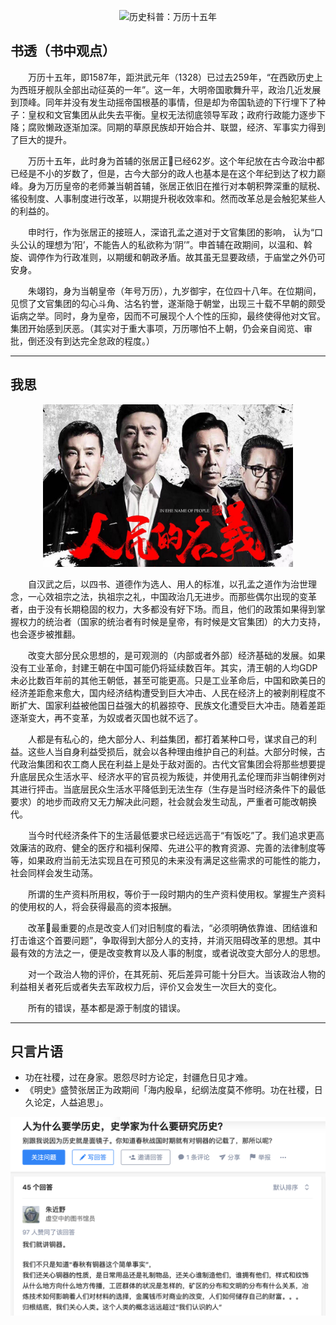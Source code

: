 <p align="center">
<img src="./img/1587.png" alt="历史科普：万历十五年" width="400" height="260"/>
</p>

## 书透（书中观点）
&#8195;&#8195;万历十五年，即1587年，距洪武元年（1328）已过去259年，“在西欧历史上为西班牙舰队全部出动征英的一年”。这一年，大明帝国歌舞升平，政治几近发展到顶峰。同年并没有发生动摇帝国根基的事情，但是却为帝国轨迹的下行埋下了种子：皇权和文官集团从此失去平衡。皇权无法彻底领导军政；政府行政能力逐步下降；腐败懒政逐渐加深。同期的草原民族却开始合并、联盟，经济、军事实力得到了巨大的提升。

&#8195;&#8195;万历十五年，此时身为首辅的张居正已经62岁。这个年纪放在古今政治中都已经是不小的岁数了，但是，古今大部分的政人也基本是在这个年纪到达了权力巅峰。身为万历皇帝的老师兼当朝首辅，张居正依旧在推行对本朝积弊深重的赋税、徭役制度、人事制度进行改革，以期提升税收效率和。然而改革总是会触犯某些人的利益的。

&#8195;&#8195;申时行，作为张居正的接班人，深谙孔孟之道对于文官集团的影响， 认为“口头公认的理想为‘阳’，不能告人的私欲称为‘阴’”。申首辅在政期间，以温和、斡旋、调停作为行政准则，以期缓和朝政矛盾。故其虽无显要政绩，于庙堂之外仍可安身。

&#8195;&#8195;朱翊钧，身为当朝皇帝（年号万历），九岁御宇，在位四十八年。在位期间，见惯了文官集团的勾心斗角、沽名钓誉，遂渐隐于朝堂，出现三十载不早朝的颇受诟病之举。同时，身为皇帝，因而不可展现个人个性的压抑，最终使得他对文官。集团开始感到厌恶。（其实对于重大事项，万历哪怕不上朝，仍会亲自阅览、审批，倒还没有到达完全怠政的程度。）

---
## 我思
<p align="center">
<img src="./img/people_name.jpeg" alt="万历十五年的名义" width="400" height="260"/>
</p>

&#8195;&#8195;自汉武之后，以四书、道德作为选人、用人的标准，以孔孟之道作为治世理念，一心效祖宗之法，执祖宗之礼，中国政治几无进步。而那些偶尔出现的变革者，由于没有长期稳固的权力，大多都没有好下场。而且，他们的政策如果得到掌握权力的统治者（国家的统治者有时候是皇帝，有时候是文官集团）的大力支持，也会逐步被推翻。

&#8195;&#8195;改变大部分民众思想的，是可观测的（内部或者外部）经济基础的发展。如果没有工业革命，封建王朝在中国可能仍将延续数百年。其实，清王朝的人均GDP未必比数百年前的其他王朝低，甚至可能更高。只是工业革命后，中国和欧美日的经济差距愈来愈大，国内经济结构遭受到巨大冲击、人民在经济上的被剥削程度不断扩大、国家利益被他国日益强大的机器掠夺、民族文化遭受巨大冲击。随着差距逐渐变大，再不变革，为奴或者灭国也就不远了。


&#8195;&#8195;人都是有私心的，绝大部分人、利益集团，都打着某种口号，谋求自己的利益。这些人当自身利益受损后，就会以各种理由维护自己的利益。大部分时候，古代政治集团和农工商人民在利益上是处于敌对面的。古代文官集团会将那些想要提升底层民众生活水平、经济水平的官员视为叛徒，并使用孔孟伦理而非当朝律例对其进行抨击。当底层民众生活水平降低到无法生存（生存是当时经济条件下的最低要求）的地步而政府又无力解决此问题，社会就会发生动乱，严重者可能改朝换代。

&#8195;&#8195;当今时代经济条件下的生活最低要求已经远远高于“有饭吃”了。我们追求更高效廉洁的政府、健全的医疗和福利保障、先进公平的教育资源、完善的法律制度等等，如果政府当前无法实现且在可预见的未来没有满足这些需求的可能性的能力，社会同样会发生动荡。

<!-- 当今中国的距离真正的法制仍有巨大的距离，部分法律仍然只是一纸空文。真正实现法制仍需数代人的努力。 -->

&#8195;&#8195;所谓的生产资料所用权，等价于一段时期内的生产资料使用权。掌握生产资料的使用权的人，将会获得最高的资本报酬。

&#8195;&#8195;改革最重要的点是改变人们对旧制度的看法，“必须明确依靠谁、团结谁和打击谁这个首要问题”，争取得到大部分人的支持，并消灭阻碍改革的思想。其中最有效的方法之一，便是改变教育以及人事的制度，或者说改变大部分人的思想。

&#8195;&#8195;对一个政治人物的评价，在其死前、死后差异可能十分巨大。当该政治人物的利益相关者死后或者失去军政权力后，评价又会发生一次巨大的变化。

&#8195;&#8195;所有的错误，基本都是源于制度的错误。

---
## 只言片语
- 功在社稷，过在身家。恩怨尽时方论定，封疆危日见才难。
- 《明史》盛赞张居正为政期间「海内殷阜，纪纲法度莫不修明。功在社稷，日久论定，人益追思」。

<p align="center">
<img src="./img/history.png" alt="https://www.zhihu.com/question/25557748?rf=19643530" width="600"/>
</p>